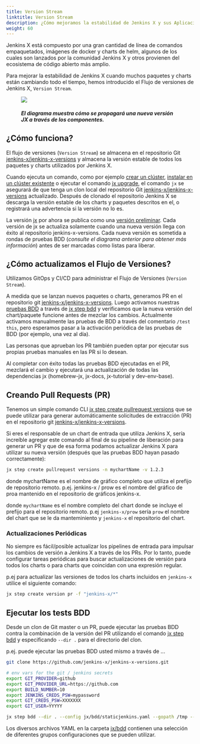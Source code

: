 ```yaml
---
title: Version Stream
linktitle: Version Stream
description: ¿Cómo mejoramos la estabilidad de Jenkins X y sus Aplicaciones?
weight: 60
---
```


Jenkins X está compuesto por una gran cantidad de línea de comandos empaquetados, imágenes de docker y charts de helm, algunos de los cuales son lanzados por la comunidad Jenkins X y otros provienen del ecosistema de código abierto más amplio.

Para mejorar la estabilidad de Jenkins X cuando muchos paquetes y charts están cambiando todo el tiempo, hemos introducido el Flujo de versiones de Jenkins X, `Version Stream`.

<figure>
<img src="/images/jx-version-stream-v1.png"/>
<figcaption>
<h5>El diagrama muestra cómo se propagará una nueva versión JX a través de los componentes.</h5>
</figcaption>
</figure>

## ¿Cómo funciona?

El flujo de versiones (`Version Stream`) se almacena en el repositorio Git [jenkins-x/jenkins-x-versions](https://github.com/jenkins-x/jenkins-x-versions) y almacena la versión estable de todos los paquetes y charts utilizados por Jenkins X.

Cuando ejecuta un comando, como por ejemplo [crear un clúster](/es/docs/getting-started/setup/create-cluster/), [instalar en un clúster existente](/docs/resources/guides/managing-jx/common-tasks/install-on-cluster/) o ejecutar el comando [jx upgrade](/commands/jx_upgrade/), el comando `jx` se asegurará de que tenga un clon local del repositorio Git [jenkins-x/jenkins-x-versions](https://github.com/jenkins-x/jenkins-x-versions) actualizado. Después de clonado el repositorio Jenkins X se descarga la versión estable de los charts y paquetes descritos en el, o registrará una advertencia si la versión no lo es.

La versión [jx](https://github.com/jenkins-x/jx) por ahora se publica como una [versión preliminar](https://help.github.com/en/articles/creating-releases). Cada versión de jx se actualiza solamente cuando una nueva versión llega con éxito al repositorio jenkins-x-versions. Cada nueva versión es sometida a rondas de pruebas BDD (_consulte el diagrama anterior para obtener más información_) antes de ser marcadas como listas para liberar.

## ¿Cómo actualizamos el Flujo de Versiones?

Utilizamos GitOps y CI/CD para administrar el Flujo de Versiones (`Version Stream`).

A medida que se lanzan nuevos paquetes o charts, generamos PR en el repositorio git [jenkins-x/jenkins-x-versions](https://github.com/jenkins-x/jenkins-x-versions). Luego activamos nuestras [pruebas BDD](https://github.com/jenkins-x/bdd-jx) a través de [jx step bdd](/commands/jx_step_bdd/) y verificamos que la nueva versión del chart/paquete funcione antes de mezclar los cambios. Actualmente activamos manualmente las pruebas de BDD a través del comentario `/test this`, pero esperamos pasar a la activación periódica de las pruebas de BDD (por ejemplo, una vez al día).

Las personas que aprueban los PR también pueden optar por ejecutar sus propias pruebas manuales en las PR si lo desean.

Al completar con éxito todas las pruebas BDD ejecutadas en el PR, mezclará el cambio y ejecutará una actualización de todas las dependencias jx (homebrew-jx, jx-docs, jx-tutorial y dev-env-base).

## Creando Pull Requests (PR)

Tenemos un simple comando CLI [jx step create pullrequest versions](/commands/jx_step_create_pullrequest_versions/) que se puede utilizar para generar automáticamente solicitudes de extracción (PR) en el repositorio git [jenkins-x/jenkins-x-versions](https://github.com/jenkins-x/jenkins-x-versions).

Si eres el responsable de un chart de entrada que utiliza Jenkins X, sería increíble agregar este comando al final de su pipeline de liberación para generar un PR y que de esa forma podamos actualizar Jenkins X para utilizar su nueva versión (después que las pruebas BDD hayan pasado correctamente):

```sh
jx step create pullrequest versions -n mychartName -v 1.2.3
```

donde mychartName es el nombre de gráfico completo que utiliza el prefijo de repositorio remoto. p.ej. jenkins-x / prow es el nombre del gráfico de proa mantenido en el repositorio de gráficos jenkins-x.

donde `mychartName` es el nombre completo del chart donde se incluye el prefijo para el repositorio remoto. p.ej `jenkins-x/prow` sería `prow` el nombre del chart que se le da manteminiento y `jenkins-x` el repositorio del chart.

### Actualizaciones Periódicas

No siempre es fácil/posible actualizar los pipelines de entrada para impulsar los cambios de versión a Jenkins X a través de los PRs. Por lo tanto, puede configurar tareas periódicas para buscar actualizaciones de versión para todos los charts o para charts que coincidan con una expresión regular.

p.ej para actualizar las versiones de todos los charts incluidos en `jenkins-x` utilice el siguiente comando:

```sh
jx step create version pr -f "jenkins-x/*"
```

## Ejecutar los tests BDD

Desde un clon de Git master o un PR, puede ejecutar las pruebas BDD contra la combinación de la versión del PR utilizando el comando [jx step bdd](/commands/jx_step_bdd/) y especificando `--dir .` para el directorio del clon.

p.ej. puede ejecutar las pruebas BDD usted mismo a través de ...

```sh
git clone https://github.com/jenkins-x/jenkins-x-versions.git

# env vars for the git / jenkins secrets
export GIT_PROVIDER=github
export GIT_PROVIDER_URL=https://github.com
export BUILD_NUMBER=10
export JENKINS_CREDS_PSW=mypassword
export GIT_CREDS_PSW=XXXXXXX
export GIT_USER=YYYYY

jx step bdd --dir . --config jx/bdd/staticjenkins.yaml --gopath /tmp --git-provider=$GIT_PROVIDER --git-provider-url=$GIT_PROVIDER_URL --git-username $GIT_USER --git-owner $GIT_USER --git-api-token $GIT_CREDS_PSW --default-admin-password $JENKINS_CREDS_PSW --no-delete-app --no-delete-repo --tests test-create-spring
```

Los diversos archivos YAML en la carpeta [jx/bdd](https://github.com/jenkins-x/jenkins-x-versions/tree/master/jx/bdd) contienen una selección de diferentes grupos configuraciones que se pueden utilizar.